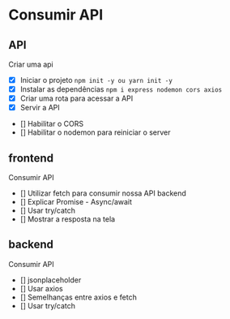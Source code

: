 # Consumir API

## API

Criar uma api
- [X] Iniciar o projeto `npm init -y ou yarn init -y`
- [X] Instalar as dependências `npm i express nodemon cors axios`
- [X] Criar uma rota para acessar a API
- [X] Servir a API
- [] Habilitar o CORS
- [] Habilitar o nodemon para reiniciar o server

## frontend
Consumir API

- [] Utilizar fetch para consumir nossa API backend
- [] Explicar Promise - Async/await
- [] Usar try/catch
- [] Mostrar a resposta na tela

## backend
Consumir API

- [] jsonplaceholder
- [] Usar axios
- [] Semelhanças entre axios e fetch
- [] Usar try/catch
